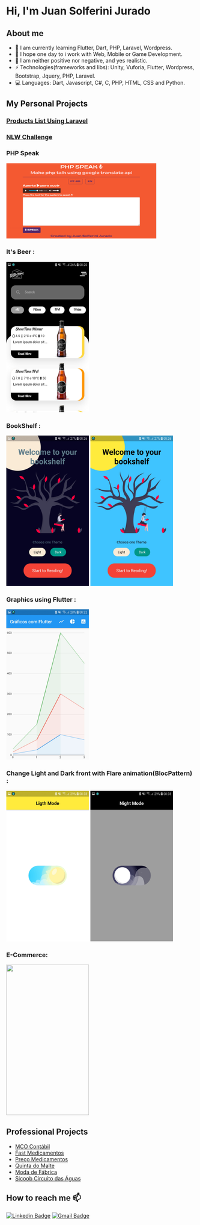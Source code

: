 # Hi, I'm Juan Solferini Jurado

## About me

- 🌱 I am currently learning Flutter, Dart, PHP, Laravel, Wordpress.
- 🧐 I hope one day to i work with Web, Mobile or Game Development.
- 💬 I am neither positive nor negative, and yes realistic.
- ⚡ Technologies(frameworks and libs): Unity, Vuforia, Flutter, Wordpress, Bootstrap, Jquery, PHP, Laravel.
- 💻 Languages: Dart, Javascript, C#, C, PHP, HTML, CSS and Python.

## My Personal Projects

### [Products List Using Laravel](https://github.com/JuanCalavera/list_products)

### [NLW Challenge](https://github.com/JuanCalavera/NLWChallenge)

### PHP Speak

<img src="https://raw.githubusercontent.com/JuanCalavera/JuanCalavera/master/assets/Screen%20Shot%202021-04-21%20at%2017.58.56.png" width="400" height="200" />

### It's Beer :
<img src="https://github.com/JuanCalavera/JuanCalavera/blob/master/assets/Screenshot_20200712-082027.jpg" width="220" height="400" />

### BookShelf :
<p float="left">
<img src="https://github.com/JuanCalavera/JuanCalavera/blob/master/assets/Screenshot_20200712-082635.jpg" width="220" height="400" />
<img src="https://github.com/JuanCalavera/JuanCalavera/blob/master/assets/Screenshot_20200712-082629.jpg" width="220" height="400" />
</p>

### Graphics using Flutter :

<img src="https://github.com/JuanCalavera/JuanCalavera/blob/master/assets/Screenshot_20200712-083204.jpg" width="220" height="400" />

### Change Light and Dark front with Flare animation(BlocPattern) :

<p float="left">
<img src="https://github.com/JuanCalavera/JuanCalavera/blob/master/assets/Screenshot_20200712-083807.jpg" width="220" height="400" />
<img src="https://github.com/JuanCalavera/JuanCalavera/blob/master/assets/Screenshot_20200712-083811.jpg" width="220" height="400" />
</p>

### E-Commerce:

<img src="https://github.com/JuanCalavera/JuanCalavera/blob/master/assets/test.gif" width="220" height="400" />

## Professional Projects

 - [MCO Contábil](https://www.minhacontabilidadeonline.com.br/)
 - [Fast Medicamentos](https://www.fastmedicamentos.com.br/)
 - [Preço Medicamentos](https://www.precomedicamentos.com.br/)
 - [Quinta do Malte](http://quintadomalte.com.br/)
 - [Moda de Fábrica](http://www.modadefabrica.com.br/)
 - [Sicoob Circuito das Águas](http://www.sicoobcircuitodasaguas.com.br/)

## How to reach me 📫
[![Linkedin Badge](https://img.shields.io/badge/-juanjurado-blue?style=flat-square&logo=Linkedin&logoColor=white&link=https://www.linkedin.com/in/juan-jurado-b87036141/)](https://www.linkedin.com/in/juan-jurado-b87036141/)
[![Gmail Badge](https://img.shields.io/badge/-juanconecti@gmail.com-c14438?style=flat-square&logo=Gmail&logoColor=white&link=mailto:juanconecti@gmail.com)](mailto:juanconecti@gmail.com)

